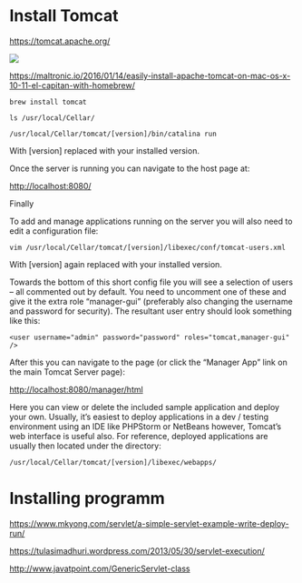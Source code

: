 
# Install Tomcat

<https://tomcat.apache.org/>

![](https://tomcat.apache.org/images/tomcat.png)

<https://maltronic.io/2016/01/14/easily-install-apache-tomcat-on-mac-os-x-10-11-el-capitan-with-homebrew/>

```
brew install tomcat
```

```
ls /usr/local/Cellar/
```


```
/usr/local/Cellar/tomcat/[version]/bin/catalina run
```
With [version] replaced with your installed version.


Once the server is running you can navigate to the host page at:

<http://localhost:8080/>


Finally

To add and manage applications running on the server you will also need to edit a configuration file:

```
vim /usr/local/Cellar/tomcat/[version]/libexec/conf/tomcat-users.xml
```
With [version] again replaced with your installed version.


Towards the bottom of this short config file you will see a selection of users – all commented out by default. You need to uncomment one of these and give it the extra role “manager-gui” (preferably also changing the username and password for security). The resultant user entry should look something like this:

```
<user username="admin" password="password" roles="tomcat,manager-gui" />
```

After this you can navigate to the page (or click the “Manager App” link on the main Tomcat Server page):

<http://localhost:8080/manager/html>


Here you can view or delete the included sample application and deploy your own. Usually, it’s easiest to deploy applications in a dev / testing environment using an IDE like PHPStorm or NetBeans however, Tomcat’s web interface is useful also. For reference, deployed applications are usually then located under the directory:

```
/usr/local/Cellar/tomcat/[version]/libexec/webapps/
```



# Installing programm


<https://www.mkyong.com/servlet/a-simple-servlet-example-write-deploy-run/>


<https://tulasimadhuri.wordpress.com/2013/05/30/servlet-execution/>

<http://www.javatpoint.com/GenericServlet-class>

